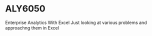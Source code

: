 # ALY6050
Enterprise Analytics With Excel
Just looking at various problems and approachng them in Excel
